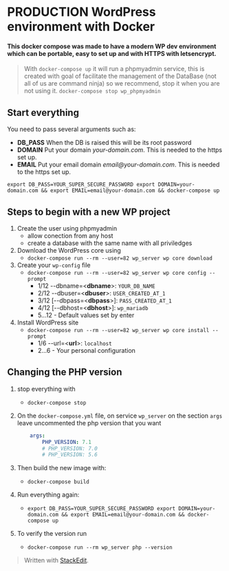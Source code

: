 # PRODUCTION WordPress environment with Docker

#### This docker compose was made to have a modern WP dev environment which can be portable, easy to set up and with HTTPS with letsencrypt.

> With `docker-compose up` it will run a phpmyadmin service, this is created with goal of facilitate the management of the DataBase (not all of us are command ninja) so we recommend, stop it when you are not using it.
> `docker-compose stop wp_phpmyadmin`

## Start everything

You need to pass several arguments such as:
 - **DB_PASS** When the DB is raised this will be its root password
 - **DOMAIN** Put your domain _your-domain.com_. This is needed to the https set up.
 - **EMAIL** Put your email domain _email@your-domain.com_. This is needed to the https set up.

`export DB_PASS=YOUR_SUPER_SECURE_PASSWORD export DOMAIN=your-domain.com && export EMAIL=email@your-domain.com && docker-compose up`

## Steps to begin with a new WP project

1. Create the user using phpmyadmin
    - allow conection from any host
    - create a database with the same name with all priviledges
2. Download the WordPress core using
    - `docker-compose run --rm --user=82 wp_server wp core download`
3. Create your `wp-config` file
    - `docker-compose run --rm --user=82 wp_server wp core config --prompt`
      - 1/12 --dbname=<**dbname**>: `YOUR_DB_NAME`
      - 2/12 --dbuser=<**dbuser**>: `USER_CREATED_AT_1`
      - 3/12 [--dbpass=<**dbpass**>]: `PASS_CREATED_AT_1`
      - 4/12 [--dbhost=<**dbhost**>]: `wp_mariadb`
      - 5...12 - Default values set by enter
4. Install WordPress site
    - `docker-compose run --rm --user=82 wp_server wp core install --prompt`
      - 1/6 --url=<**url**>: `localhost`
      - 2...6 - Your personal configuration

## Changing the PHP version

1. stop everything with
    - `docker-compose stop`

2. On the `docker-compose.yml` file, on service `wp_server` on the section `args` leave uncommented the php version that you want
    ```yml
        args:
            PHP_VERSION: 7.1
            # PHP_VERSION: 7.0
            # PHP_VERSION: 5.6
    ```
3. Then build the new image with:
    - `docker-compose build`
4. Run everything again:
    - `export DB_PASS=YOUR_SUPER_SECURE_PASSWORD export DOMAIN=your-domain.com && export EMAIL=email@your-domain.com && docker-compose up`

5. To verify the version run
    - `docker-compose run --rm wp_server php --version`

> Written with [StackEdit](https://stackedit.io/).
